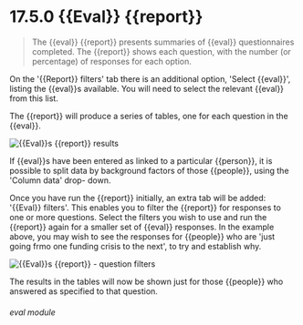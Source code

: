 # 17.5.0    {{Eval}} {{report}}

> The {{eval}} {{report}} presents summaries of {{eval}} questionnaires completed. The {{report}} shows each question, with the number (or percentage) of responses for each option. 

On the '{{Report}} filters' tab there is an additional option, 'Select {{eval}}', listing the {{eval}}s available. You will need to select the relevant {{eval}} from this list.

The {{report}} will produce a series of tables, one for each question in the {{eval}}.

![{{Eval}}s {{report}} results]({{imgpath}}603a.png)

If {{eval}}s have been entered as linked to a particular {{person}}, it is possible to split data by background factors of those {{people}}, using the 'Column data' drop- down.

Once you have run the {{report}} initially, an extra tab will be added: '{{Eval}} filters'. This enables you to filter the {{report}} for responses to one or more questions. Select the filters you wish to use and run the {{report}} again for a smaller set of {{eval}} responses. In the example above, you may wish to see the responses for {{people}} who are 'just going frmo one funding crisis to the next', to try and establish why.

![{{Eval}}s {{report}} - question filters]({{imgpath}}603b.png)

The results in the tables will now be shown just for those {{people}} who answered as specified to that question. 

###### eval module

